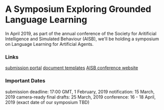 # A Symposium Exploring Grounded Language Learning
In April 2019, as part of the annual conference of the Society for Aritificial Intelligence and Simulated Behaviour (AISB), we'll be holding a symposium on Language Learning for Artificial Agents.

### Links
[submission portal](https://easychair.org/conferences/?conf=l2a2)
[document templates](http://aisb2019.falmouthgamesacademy.com/wp-content/uploads/2018/11/AISB2019-style.zip)
[AISB conference website](http://aisb2019.falmouthgamesacademy.com/)

### Important Dates
submission deadline: 17:00 GMT, 1 February, 2019
notification: 15 March, 2019
camera-ready final drafts: 25 March, 2019
conference: 16 - 18 April, 2019 (exact date of our symposium TBD)
